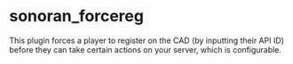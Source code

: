 # sonoran_forcereg

This plugin forces a player to register on the CAD (by inputting their API ID) before they can take certain actions on your server, which is configurable.